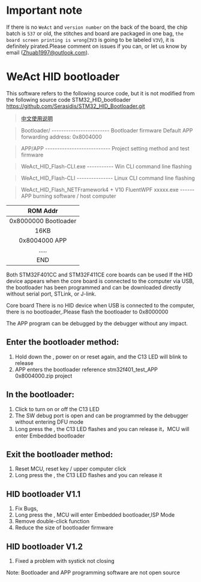 # Important note

If there is no `WeAct` and `version number` on the back of the board, the chip batch is `537` or old, the stitches and board are packaged in one bag, `the board screen printing is wrong`(`3V3` is going to be labeled `V3V`), it is definitely pirated.Please comment on issues if you can, or let us know by email (Zhuab1997@outlook.com).

# WeAct HID bootloader

This software refers to the following source code, but it is not modified from the following source code
STM32_HID_bootloader https://github.com/Serasidis/STM32_HID_Bootloader.git

> [中文使用说明](/Soft/WeAct_HID_FW_Bootloader/README_zh-CN.md)

> Bootloader/  ------------------------  Bootloader firmware Default APP forwarding address: 0x8004000

> APP/APP   ---------------------------  Project setting method and test firmware

> WeAct_HID_Flash-CLI.exe  ----------- Win CLI command line flashing

> WeAct_HID_Flash-CLI  --------------- Linux CLI command line flashing

> WeAct_HID_Flash_NETFramework4 + V10 FluentWPF xxxxx.exe  ------  APP burning software / host computer

|ROM Addr|
|:--:|
|0x8000000 Bootloader|       
|16KB |        
|0x8004000 APP|  
|..... |
|END|

Both STM32F401CC and STM32F411CE core boards can be used
If the HID device appears when the core board is connected to the computer via USB, the bootloader has been programmed and can be downloaded directly without serial port, STLink, or J-link.

Core board There is no HID device when USB is connected to the computer, there is no bootloader,.Please flash the bootloader to 0x8000000

The APP program can be debugged by the debugger without any impact.

## Enter the bootloader method:
1. Hold down the <KEY key>, power on or reset again, and the C13 LED will blink to release
2. APP enters the bootloader reference stm32f401_test_APP 0x8004000.zip project

## In the bootloader:
1. <KEY key> Click to turn on or off the C13 LED
2. The SW debug port is open and can be programmed by the debugger without entering DFU mode
3. Long press the <KEY key>, the C13 LED flashes and you can release it，MCU will enter Embedded bootloader

## Exit the bootloader method:
1. Reset MCU, reset key / upper computer click <MCU reset>
2. Long press the <KEY key>, the C13 LED flashes and you can release it

## HID bootloader V1.1
1. Fix Bugs,
2. Long press the <KEY key>, MCU will enter Embedded bootloader,ISP Mode
3. Remove double-click function
4. Reduce the size of bootloader firmware

## HID bootloader V1.2
1. Fixed a problem with systick not closing
 
Note: Bootloader and APP programming software are not open source